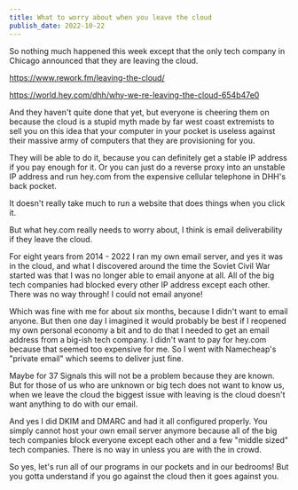 ```yaml
---
title: What to worry about when you leave the cloud
publish_date: 2022-10-22
---
```


So nothing much happened this week except that the only tech company in Chicago announced that they are leaving the cloud. 

https://www.rework.fm/leaving-the-cloud/

https://world.hey.com/dhh/why-we-re-leaving-the-cloud-654b47e0

And they haven't quite done that yet, but everyone is cheering them on because the cloud is a stupid myth made by far west coast extremists to sell you on this idea that your computer in your pocket is useless against their massive army of computers that they are provisioning for you. 

They will be able to do it, because you can definitely get a stable IP address if you pay enough for it. Or you can just do a reverse proxy into an unstable IP address and run hey.com from the expensive cellular telephone in DHH's back pocket.

It doesn't really take much to run a website that does things when you click it.

But what hey.com really needs to worry about, I think is email deliverability if they leave the cloud.

For eight years from 2014 - 2022 I ran my own email server, and yes it was in the cloud, and what I discovered around the time the Soviet Civil War started was that I was no longer able to email anyone at all. All of the big tech companies had blocked every other IP address except each other. There was no way through! I could not email anyone! 

Which was fine with me for about six months, because I didn't want to email anyone. But then one day I imagined it would probably be best if I reopened my own personal economy a bit and to do that I needed to get an email address from a big-ish tech company. I didn't want to pay for hey.com because that seemed too expensive for me. So I went with Namecheap's "private email" which seems to deliver just fine.

Maybe for 37 Signals this will not be a problem because they are known. But for those of us who are unknown or big tech does not want to know us, when we leave the cloud the biggest issue with leaving is the cloud doesn't want anything to do with our email.

And yes I did DKIM and DMARC and had it all configured properly. You simply cannot host your own email server anymore because all of the big tech companies block everyone except each other and a few "middle sized" tech companies. There is no way in unless you are with the in crowd.

So yes, let's run all of our programs in our pockets and in our bedrooms! But you gotta understand if you go against the cloud then it goes against you. 

 
